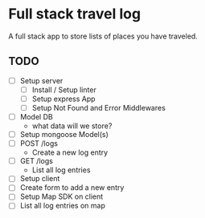 # Full stack travel log

A full stack app to store lists of places you have traveled.

## TODO

- [ ] Setup server
  - [ ] Install / Setup linter
  - [ ] Setup express App
  - [ ] Setup Not Found and Error Middlewares
- [ ] Model DB
  - what data will we store?
- [ ] Setup mongoose Model(s)
- [ ] POST /logs
  - Create a new log entry
- [ ] GET /logs
  - List all log entries
- [ ] Setup client
- [ ] Create form to add a new entry
- [ ] Setup Map SDK on client
- [ ] List all log entries on map
